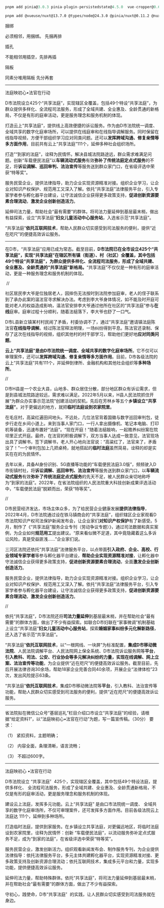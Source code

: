 ```js
pnpm add pinia@3.0.3 pinia-plugin-persistedstate@4.5.0  vue-cropper@0.6.5 nuxt-swiper@2.0.1 @vueuse/core@13.7.0 @sentry/nuxt@10.5.0
```



```bash
pnpm add @vueuse/nuxt@13.7.0 @types/node@24.3.0 @pinia/nuxt@0.11.2 @nuxtjs/seo@3.1.0 @nuxtjs/i18n@10.0.6 @nuxt/icon@2.0.0 
```



捆绑

必须相邻，用捆绑。 先捆再排 

插孔

不能相邻用插空，先排再插

隔板

同素分堆用隔板 先分再套



---



法庭映初心•法官在行动

​	D市法院设立425个“共享法庭”，实现辖区全覆盖，包括49个特设“共享法庭”，为群众提供多样化、全流程司法服务，形成了全域共建、全业惠及、全龄贯通的新格局，不仅是有形的庭审活动，更是服务理念和服务机制的体现。

​	打造云上“共享法庭”，提供线上高效便捷的诉讼服务。作为由D市法院统一调度、全域共享的数字化庭审场所，可以提供在线庭审和在线指导调解服务。同时保留在线指导视频，方便干部组织学习应对同类问题。还可以**发挥跨域沟通、修复亲情等多方面作用**，目前共有云上“共享法庭”111个，延伸多种社会组织场所。

​	打造”“到家的法庭”，诠释为民情怀。解决县城法院路途远，群众需求难满足问题。创新“车载便民法庭”以**车辆流动式服务**有效**弥补了传统法庭定点式服务**的不足，将**诉讼调解、巡回审判、法治宣传**等服务送到群众家门口，在省级评选中荣获“特等奖”。

​	服务民营企业，提供法律指导，助力企业实现资源精准对接。组织企业学习，让企业对知识产权保护、规范用工又深入了解。依托“共享法庭”法律服务平台，引入专家学者参与孵化器平台建设，让守法诚信企业获得更多政策支持，**促进创新资源要素合理流动**，**激发企业创新创造活力**。

​	延伸司法力量，帮助社会“最有需要”的群体。将司法力量延伸到基层最末梢，做出有益探索，设立“共享法庭”**妇女儿童活动中心服务站**，入选省示范“共享法庭”。

​	“共享法庭”**依托互联网技术**，帮助人民群众切实感受到司法服务的便利，提供“近在咫尺”的便捷高效诉讼服务。

---

​	在D市，“共享法庭”应用已成为常态。截至目前，**D市法院已在全市设立425个“共享法庭”，实现“共享法庭”在辖区所有镇（街道）、村（社区）全覆盖，其中包括49个特设“共享法庭”，为群众提供多样化、全流程司法服务，形成了全域共建、全业惠及、全龄贯通的“共享法庭”新格局。**“共享法庭”不仅仅是一种有形的庭审活动，更是一种服务理念和服务机制的体现。

​	//

社区居民李大爷是位独居老人，因摔伤无法按时到法院参加庭审，老人的侄子联系到了承办此案的温法官寻求解决办法。考虑到李大爷身体情况，如不能及时开庭可能对老人的权益造成影响，温法官安排李大爷通过他所在社区的“共享法庭”参与**在线**庭审。庭审过程十分顺利，随着法槌落下，李大爷也舒了一口气。

​	D市L县新立镇某村村民闹了矛盾，村委协调不了，通过“共享法庭”邀请镇法庭陈法官**在线指导调解**。经过陈法官释法明理，一场纠纷得到平息。陈法官还录制、保存了这次在线指导的视频，组织其他村的村干部学习，帮助他们更好地**应对同类问题**。

​	**云上“共享法庭”是由D市法院统一调度、全域共享的数字化庭审场所**。它不仅可以审理案件，还可以**发挥跨域沟通、修复亲情等多方面作用**。目前，D市各级法院的云上“共享法庭”共有111个，并延伸到律所、金融机构和其他社会组织等**多种场所**。

//

​	D市H县是一个农业大县，山地多、群众居住分散，部分地区群众有诉讼需求，但是到县城法院路途较远，需求难以满足。2022年5月以来，H县人民法院抓住开展“为群众办实事示范法院”创建活动的契机，先后在芳林乡等五个**乡镇设立“共享法庭”**。对于更偏远的地方，就把**临时法庭设到农家院里**。

​	在毛庄村，高粱红遍田间地头。不远处，几位法官背着国徽与数字巡回审判包，徒步行走在乡间小道上。来到当事人家门口，一行人拿出摄像机、笔记本电脑、打印机等装备，迅速布置好“法庭”。“现在开庭！”随着法槌敲响，一起赡养纠纷案在院坝里正式开庭。最终，在法官的积极调解下，双方当事人达成一致意见，法官现场出具了调解书，签下调解书，老人开心地向法官说：“高粱红了，法官来了，矛盾没了！”一个审判包加上几把桌椅，就地搭起的**临时法庭**虽然简易，诠释的却是实实在在的为民情怀。

​	去年以来，具备AI身份识别、5G直播等功能的“车载便民法庭3.0版”，频频驶入D市街镇村社，将**诉讼调解、巡回审判、法治宣传**等服务送到群众家门口，以**车辆流动式服务**有效**弥补了传统法庭定点式服务**的先天不足，被人民群众亲切地称呼为“到家的法庭”。2022年，在省法院组织的人民法院重大科技创新成果评选活动中，“车载便民法庭”脱颖而出，荣获“特等奖”。

//

​	D市民营经济发达，市场主体众多，为了给民营企业健康发展**提供法律指导**，2022年4月，D市法院通过设在铁马镇商会的“共享法庭”，组织辖区企业家观看D市法院知识产权司法保护新闻发布会，让企业家们**对知识产权保护**有了新感受。5月，制作了《“共享法庭”服务企业专刊（劳动争议专题）》，通过司法数据和真实案例，为企业如何**规范用工**提出建议。“原来看似微不足道，其中竟隐藏着这么多诉讼风险，真是受益匪浅……”企业家们说。

​	三河区法院还依托“共享法庭”法律服务平台，以点带面**引入政府、企业、高校、行业领域专家学者**等参与孵化器平台建设，**帮助企业实现资源精准对接**，让孵化器中守法诚信企业获得更多政策支持，**促进创新资源要素合理流动**，全面**激发企业创新创造活力**。



服务民营企业，提供法律指导，助力企业实现资源精准对接。组织企业学习，让企业对知识产权保护、规范用工又深入了解。依托“共享法庭”法律服务平台，引入专家学者参与孵化器平台建设，让守法诚信企业获得更多政策支持，**促进创新资源要素合理流动**，**激发企业创新创造活力**。

//

​	依托“共享法庭”，D市法院还将**司法力量延伸**到基层最末梢，并在帮助社会“最有需要”的群体方面，做出了不少有益探索。如联合D市妇联在“家事微调”机制基础上设立“共享法庭”**妇女儿童活动中心服务站**，探索**婚姻家事纠纷多元化解新路径**，还入选了省示范“共享法庭”。

​	“共享法庭”**依托互联网技术**，以“一根网线、一块屏”为标准配置，**集成D市移动微法院**、人民法院调解平台、人民法院网上保全系统、D市法院诉讼服务网等**平台**，**引入教科、**司法、公安、行业协会**等多元解决纠纷的力量，实现在线调解、网上立案、法治宣传等功能**，为企业提供“近在咫尺”的便捷高效诉讼服务。截至目前，先后开展法律咨询30余场，帮助18家企业完善合同40余项，开展企业“法律体检”23次，发出风险提示63条。

“共享法庭”**依托互联网技术**，集成D市移动微法院等**平台**，引入教科、法治宣传等功能，帮助人民群众切实感受到司法服务的便利，提供“近在咫尺”的便捷高效诉讼服务。

---



省法院拟在微信公众号“基层巡礼”栏目介绍口市设立“共享法庭”的经验，请根据“给定资料1”，以“法庭映初心•法官在行动”为题，写一篇宣传稿。（30分） 要求：

（1） 紧扣资料，主题明确；

（2） 内容全面，条理清晰，语言流畅；

（3） 不超过600字。

---











法庭映初心 •法官在行动

D市法院设立 “共享法庭〞425个，实现辖区全覆盖，其中包括49个特设法庭，提供多样化、 全流程司法服务，形成了全域共建、全业惠及、全龄贯通新格局，不仅是有形的庭审活动，更是服务理念和服务机制的体现。

建设云上法庭，发挥多元功能。云上“共享法庭” 是由口市法院统一调度、 全域共享的数字化庭审场所，不仅可审理案件，还可发挥多方面作用。目前各级法院云上法庭达 111个，延伸到多种场所。

打造临时法庭，提供到家服务。在乡镇设立共享法庭，对更偏远地区，将临时法庭设到农家院里，诠释为民情怀：创新 “车载便民法庭”，以流动服务弥补定点式服务不足，成为“到家的法庭”，在省级评选中荣获“特等奖”。

服务民营企业，激发创新活力。组织观看新闻发布会、制作服务专刊，为企业提供法律指导：依托法律服务平台，多元主体共建孵化器平台，实现资源精准对接、更多政策支持及创新资源合理流动；依托互联网技术，集成多元平台和力量，实现多功能，提供便捷高效诉讼服务。

延伸司法力量，帮助特殊群体。依托“共享法庭”，将司法力量延伸到基层最末梢，并在帮助社会“最有需要”的群体方面，做出了不少有益探索。

守初心，践使命，D市“共享法庭〞的实践，让人民群众切实感受到司法服务就在身边。